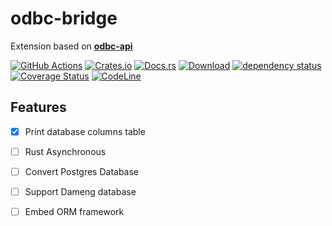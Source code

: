 # odbc-bridge
Extension based on **[odbc-api](https://github.com/pacman82/odbc-api)**


[![GitHub Actions](https://github.com/baoyachi/odbc-bridge/workflows/check/badge.svg)](https://github.com/baoyachi/odbc-bridge/actions?query=workflow%3Acheck)
[![Crates.io](https://img.shields.io/crates/v/odbc-api-helper.svg)](https://crates.io/crates/odbc-api-helper)
[![Docs.rs](https://docs.rs/odbc-api-helper/badge.svg)](https://docs.rs/odbc-api-helper)
[![Download](https://img.shields.io/crates/d/odbc-api-helper)](https://crates.io/crates/odbc-api-helper)
[![dependency status](https://deps.rs/repo/github/baoyachi/odbc-bridge/status.svg)](https://deps.rs/repo/github/baoyachi/odbc-bridge)
[![Coverage Status](https://coveralls.io/repos/github/baoyachi/odbc-bridge/badge.svg)](https://coveralls.io/github/baoyachi/odbc-bridge)
[![CodeLine](https://tokei.rs/b1/github/baoyachi/odbc-bridge?category=lines)](https://github.com/baoyachi/odbc-bridge)

## Features
- [x] Print database columns table
- [ ] Rust Asynchronous
- [ ] Convert Postgres Database
- [ ] Support Dameng database 
- [ ] Embed ORM framework 


 

